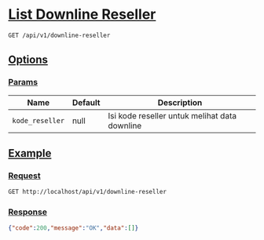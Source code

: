 # [List Downline Reseller]()

<!-- @category Endpoint -->

```bash
GET /api/v1/downline-reseller
```

## [Options]()

### [Params]()

Name | Default | Description
--- | --- | ---
`kode_reseller` | null | Isi kode reseller untuk melihat data downline

## [Example]()

### [Request]()

```bash
GET http://localhost/api/v1/downline-reseller
```

### [Response]()

```json
{"code":200,"message":"OK","data":[]}
```